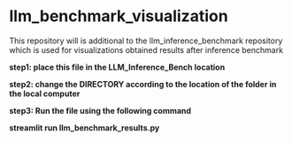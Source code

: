 # llm_benchmark_visualization
This repository will is additional to the llm_inference_benchmark repository which is used for visualizations obtained results after inference benchmark


**step1: place this file in the LLM_Inference_Bench location**

**step2: change the DIRECTORY according to the location of the folder in the local computer**

**step3: Run the file using the following command**

**streamlit run llm_benchmark_results.py**
